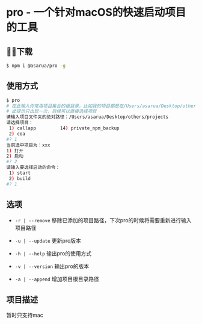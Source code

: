 # pro - 一个针对macOS的快速启动项目的工具

## 下载

```bash
$ npm i @asarua/pro -g
```

## 使用方式

```bash
$ pro
# 在此输入你常用项目集合的根目录，比如我的项目都是在/Users/asarua/Desktop/others/projects目录下，此时我只需要将此目录复制到此即可
# 此提示只出现一次，后续可以直接选择项目
请输入项目文件夹的绝对路径：/Users/asarua/Desktop/others/projects
请选择项目：
 1) callapp		    14) private_npm_backup
 2) coa
#? 1
当前选中项目为：xxx
1) 打开
2) 启动
#? 2
请输入要选择启动的命令：
 1) start
 2) build
#? 1

```

## 选项

- `-r | --remove` 移除已添加的项目路径，下次pro的时候将需要重新进行输入项目路径

- `-u | --update` 更新pro版本

- `-h | --help` 输出pro的使用方式

- `-v | --version` 输出pro的版本

- `-a | --append` 增加项目根目录路径

## 项目描述

暂时只支持mac

